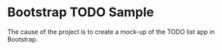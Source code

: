 # Bootstrap TODO Sample

The cause of the project is to create a mock-up of the TODO list app in Bootstrap.
